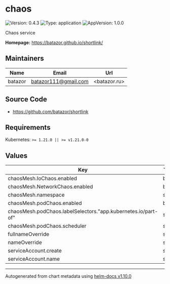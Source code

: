 # chaos

![Version: 0.4.3](https://img.shields.io/badge/Version-0.4.3-informational?style=flat-square) ![Type: application](https://img.shields.io/badge/Type-application-informational?style=flat-square) ![AppVersion: 1.0.0](https://img.shields.io/badge/AppVersion-1.0.0-informational?style=flat-square)

Chaos service

**Homepage:** <https://batazor.github.io/shortlink/>

## Maintainers

| Name | Email | Url |
| ---- | ------ | --- |
| batazor | <batazor111@gmail.com> | <batazor.ru> |

## Source Code

* <https://github.com/batazor/shortlink>

## Requirements

Kubernetes: `>= 1.21.0 || >= v1.21.0-0`

## Values

| Key | Type | Default | Description |
|-----|------|---------|-------------|
| chaosMesh.IoChaos.enabled | bool | `false` |  |
| chaosMesh.NetworkChaos.enabled | bool | `false` |  |
| chaosMesh.namespace | string | `"default"` |  |
| chaosMesh.podChaos.enabled | bool | `false` |  |
| chaosMesh.podChaos.labelSelectors."app.kubernetes.io/part-of" | string | `"shortlink"` |  |
| chaosMesh.podChaos.scheduler | string | `"@every 5m"` |  |
| fullnameOverride | string | `""` |  |
| nameOverride | string | `""` |  |
| serviceAccount.create | string | `"create"` |  |
| serviceAccount.name | string | `"shortlink"` |  |

----------------------------------------------
Autogenerated from chart metadata using [helm-docs v1.10.0](https://github.com/norwoodj/helm-docs/releases/v1.10.0)
